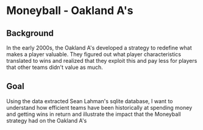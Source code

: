 # Moneyball - Oakland A's
## Background
In the early 2000s, the Oakland A's developed a strategy to redefine what makes a player valuable. 
They figured out what player characteristics translated to wins and realized that they exploit this and pay less
for players that other teams didn't value as much.

## Goal
Using the data extracted Sean Lahman's sqlite database, I want to understand how efficient teams have been historically at spending money
and getting wins in return and illustrate the impact that the Moneyball strategy had on the Oakland A's

